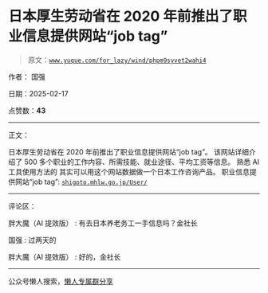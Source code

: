 # 日本厚生劳动省在 2020 年前推出了职业信息提供网站“job tag”

> 原文：[`www.yuque.com/for_lazy/wind/phpm9syvet2wahi4`](https://www.yuque.com/for_lazy/wind/phpm9syvet2wahi4)

作者： 国强

日期：2025-02-17

点赞数：**43**

* * *

正文：

日本厚生劳动省在 2020 年前推出了职业信息提供网站“job tag”。 该网站详细介绍了 500 多个职业的工作内容、所需技能、就业途径、平均工资等信息。
熟悉 AI 工具使用方法的 其实可以用这个网站数据做一个日本工作咨询产品。 职业信息提供网站“job tag”: [`shigoto.mhlw.go.jp/User/`](https://shigoto.mhlw.go.jp/User/)

* * *

评论区：

胖大魔（AI 提效版） : 有去日本养老务工一手信息吗？金社长

国强 : 过两天的

胖大魔（AI 提效版） : 好的，金社长

* * *

公众号懒人搜索，[懒人专属群分享](https://lazybook.fun/#/blog/group)